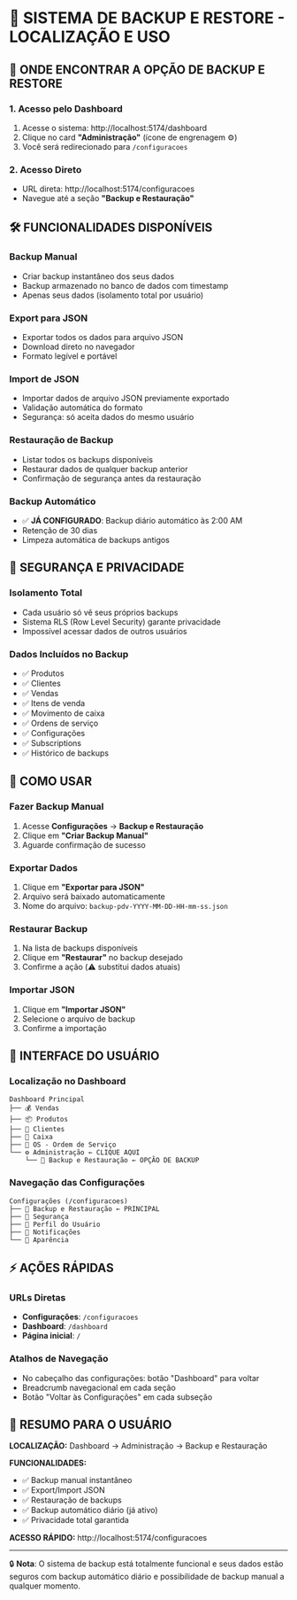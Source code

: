 # 🔄 SISTEMA DE BACKUP E RESTORE - LOCALIZAÇÃO E USO

## 📍 ONDE ENCONTRAR A OPÇÃO DE BACKUP E RESTORE

### 1. **Acesso pelo Dashboard**
1. Acesse o sistema: http://localhost:5174/dashboard
2. Clique no card **"Administração"** (ícone de engrenagem ⚙️)
3. Você será redirecionado para `/configuracoes`

### 2. **Acesso Direto**
- URL direta: http://localhost:5174/configuracoes
- Navegue até a seção **"Backup e Restauração"**

## 🛠️ FUNCIONALIDADES DISPONÍVEIS

### **Backup Manual**
- Criar backup instantâneo dos seus dados
- Backup armazenado no banco de dados com timestamp
- Apenas seus dados (isolamento total por usuário)

### **Export para JSON**
- Exportar todos os dados para arquivo JSON
- Download direto no navegador
- Formato legível e portável

### **Import de JSON**
- Importar dados de arquivo JSON previamente exportado
- Validação automática do formato
- Segurança: só aceita dados do mesmo usuário

### **Restauração de Backup**
- Listar todos os backups disponíveis
- Restaurar dados de qualquer backup anterior
- Confirmação de segurança antes da restauração

### **Backup Automático**
- ✅ **JÁ CONFIGURADO**: Backup diário automático às 2:00 AM
- Retenção de 30 dias
- Limpeza automática de backups antigos

## 🔐 SEGURANÇA E PRIVACIDADE

### **Isolamento Total**
- Cada usuário só vê seus próprios backups
- Sistema RLS (Row Level Security) garante privacidade
- Impossível acessar dados de outros usuários

### **Dados Incluídos no Backup**
- ✅ Produtos
- ✅ Clientes  
- ✅ Vendas
- ✅ Itens de venda
- ✅ Movimento de caixa
- ✅ Ordens de serviço
- ✅ Configurações
- ✅ Subscriptions
- ✅ Histórico de backups

## 🚀 COMO USAR

### **Fazer Backup Manual**
1. Acesse **Configurações** → **Backup e Restauração**
2. Clique em **"Criar Backup Manual"**
3. Aguarde confirmação de sucesso

### **Exportar Dados**
1. Clique em **"Exportar para JSON"**
2. Arquivo será baixado automaticamente
3. Nome do arquivo: `backup-pdv-YYYY-MM-DD-HH-mm-ss.json`

### **Restaurar Backup**
1. Na lista de backups disponíveis
2. Clique em **"Restaurar"** no backup desejado
3. Confirme a ação (⚠️ substitui dados atuais)

### **Importar JSON**
1. Clique em **"Importar JSON"**
2. Selecione o arquivo de backup
3. Confirme a importação

## 📱 INTERFACE DO USUÁRIO

### **Localização no Dashboard**
```
Dashboard Principal
├── 💰 Vendas
├── 📦 Produtos  
├── 👥 Clientes
├── 💼 Caixa
├── 📄 OS - Ordem de Serviço
└── ⚙️ Administração ← CLIQUE AQUI
    └── 🔄 Backup e Restauração ← OPÇÃO DE BACKUP
```

### **Navegação das Configurações**
```
Configurações (/configuracoes)
├── 🔄 Backup e Restauração ← PRINCIPAL
├── 🔐 Segurança
├── 👤 Perfil do Usuário  
├── 🔔 Notificações
└── 🎨 Aparência
```

## ⚡ AÇÕES RÁPIDAS

### **URLs Diretas**
- **Configurações**: `/configuracoes`
- **Dashboard**: `/dashboard`
- **Página inicial**: `/`

### **Atalhos de Navegação**
- No cabeçalho das configurações: botão "Dashboard" para voltar
- Breadcrumb navegacional em cada seção
- Botão "Voltar às Configurações" em cada subseção

## 🎯 RESUMO PARA O USUÁRIO

**LOCALIZAÇÃO:** Dashboard → Administração → Backup e Restauração

**FUNCIONALIDADES:**
- ✅ Backup manual instantâneo
- ✅ Export/Import JSON
- ✅ Restauração de backups
- ✅ Backup automático diário (já ativo)
- ✅ Privacidade total garantida

**ACESSO RÁPIDO:** http://localhost:5174/configuracoes

---

🔒 **Nota**: O sistema de backup está totalmente funcional e seus dados estão seguros com backup automático diário e possibilidade de backup manual a qualquer momento.
